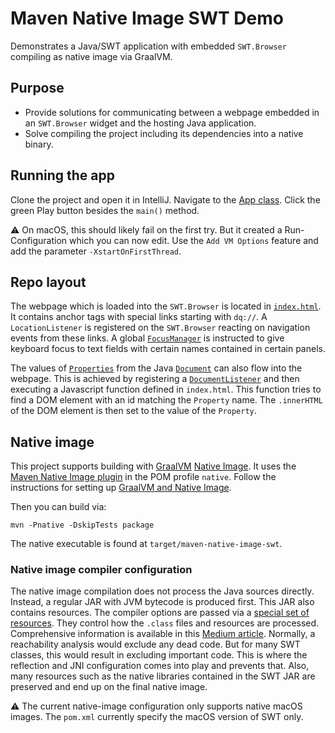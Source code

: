 # Maven Native Image SWT Demo 

Demonstrates a Java/SWT application with embedded `SWT.Browser` compiling as native image via GraalVM.

## Purpose

- Provide solutions for communicating between a webpage embedded in an `SWT.Browser` widget and the hosting Java application.
- Solve compiling the project including its dependencies into a native binary.  

## Running the app

Clone the project and open it in IntelliJ.
Navigate to the [App class](src/main/java/com/github/stippi/App.java).
Click the green Play button besides the `main()` method.

:warning: On macOS, this should likely fail on the first try.
But it created a Run-Configuration which you can now edit.
Use the `Add VM Options` feature and add the parameter `-XstartOnFirstThread`.

## Repo layout

The webpage which is loaded into the `SWT.Browser` is located in [`index.html`](src/main/resources/com/github/stippi/ui/index.html).
It contains anchor tags with special links starting with `dq://`.
A `LocationListener` is registered on the `SWT.Browser` reacting on navigation events from these links.
A global [`FocusManager`](src/main/java/com/github/stippi/ui/FocusManager.java) is instructed to give keyboard focus to text fields with certain names contained in certain panels.

The values of [`Properties`](src/main/java/com/github/stippi/model/Property.java) from the Java [`Document`](src/main/java/com/github/stippi/model/Document.java) can also flow into the webpage.
This is achieved by registering a [`DocumentListener`](src/main/java/com/github/stippi/model/DocumentListener.java) and then executing a Javascript function defined in `index.html`.
This function tries to find a DOM element with an id matching the `Property` name.
The `.innerHTML` of the DOM element is then set to the value of the `Property`.

## Native image

This project supports building with [GraalVM](https://www.graalvm.org) [Native Image](https://www.graalvm.org/native-image/).
It uses the [Maven Native Image plugin](https://graalvm.github.io/native-build-tools/0.9.7.1/maven-plugin.html) in the POM profile `native`.
Follow the instructions for setting up [GraalVM and Native Image](https://graalvm.github.io/native-build-tools/0.9.7.1/graalvm-setup.html).

Then you can build via:

```shell
mvn -Pnative -DskipTests package
```

The native executable is found at `target/maven-native-image-swt`.

### Native image compiler configuration

The native image compilation does not process the Java sources directly.
Instead, a regular JAR with JVM bytecode is produced first.
This JAR also contains resources.
The compiler options are passed via a [special set of resources](src/main/resources/META-INF/native-image/com.github.stippi/maven-native-image-swt).
They control how the `.class` files and resources are processed.
Comprehensive information is available in this [Medium article](https://medium.com/graalvm/simplifying-native-image-generation-with-maven-plugin-and-embeddable-configuration-d5b283b92f57).
Normally, a reachability analysis would exclude any dead code.
But for many SWT classes, this would result in excluding important code.
This is where the reflection and JNI configuration comes into play and prevents that.
Also, many resources such as the native libraries contained in the SWT JAR are preserved and end up on the final native image.

:warning: The current native-image configuration only supports native macOS images.
The `pom.xml` currently specify the macOS version of SWT only. 